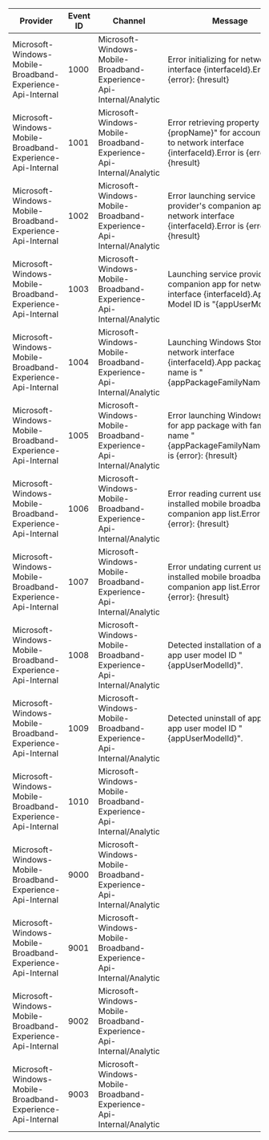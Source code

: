 Provider                                                    |  Event ID  |  Channel                                                              |  Message
------------------------------------------------------------|------------|-----------------------------------------------------------------------|-------------------------------------------------------------------------------------------------------------------------
Microsoft-Windows-Mobile-Broadband-Experience-Api-Internal  |  1000      |  Microsoft-Windows-Mobile-Broadband-Experience-Api-Internal/Analytic  |  Error initializing for network interface {interfaceId}.Error is {error}: {hresult}
Microsoft-Windows-Mobile-Broadband-Experience-Api-Internal  |  1001      |  Microsoft-Windows-Mobile-Broadband-Experience-Api-Internal/Analytic  |  Error retrieving property "{propName}" for account bound to network interface {interfaceId}.Error is {error}: {hresult}
Microsoft-Windows-Mobile-Broadband-Experience-Api-Internal  |  1002      |  Microsoft-Windows-Mobile-Broadband-Experience-Api-Internal/Analytic  |  Error launching service provider's companion app for network interface {interfaceId}.Error is {error}: {hresult}
Microsoft-Windows-Mobile-Broadband-Experience-Api-Internal  |  1003      |  Microsoft-Windows-Mobile-Broadband-Experience-Api-Internal/Analytic  |  Launching service provider's companion app for network interface {interfaceId}.App User Model ID is "{appUserModelId}".
Microsoft-Windows-Mobile-Broadband-Experience-Api-Internal  |  1004      |  Microsoft-Windows-Mobile-Broadband-Experience-Api-Internal/Analytic  |  Launching Windows Store for network interface {interfaceId}.App package family name is "{appPackageFamilyName}".
Microsoft-Windows-Mobile-Broadband-Experience-Api-Internal  |  1005      |  Microsoft-Windows-Mobile-Broadband-Experience-Api-Internal/Analytic  |  Error launching Windows Store for app package with family name "{appPackageFamilyName}".Error is {error}: {hresult}
Microsoft-Windows-Mobile-Broadband-Experience-Api-Internal  |  1006      |  Microsoft-Windows-Mobile-Broadband-Experience-Api-Internal/Analytic  |  Error reading current user's installed mobile broadband companion app list.Error is {error}: {hresult}
Microsoft-Windows-Mobile-Broadband-Experience-Api-Internal  |  1007      |  Microsoft-Windows-Mobile-Broadband-Experience-Api-Internal/Analytic  |  Error undating current user's installed mobile broadband companion app list.Error is {error}: {hresult}
Microsoft-Windows-Mobile-Broadband-Experience-Api-Internal  |  1008      |  Microsoft-Windows-Mobile-Broadband-Experience-Api-Internal/Analytic  |  Detected installation of app with app user model ID "{appUserModelId}".
Microsoft-Windows-Mobile-Broadband-Experience-Api-Internal  |  1009      |  Microsoft-Windows-Mobile-Broadband-Experience-Api-Internal/Analytic  |  Detected uninstall of app with app user model ID "{appUserModelId}".
Microsoft-Windows-Mobile-Broadband-Experience-Api-Internal  |  1010      |  Microsoft-Windows-Mobile-Broadband-Experience-Api-Internal/Analytic  |
Microsoft-Windows-Mobile-Broadband-Experience-Api-Internal  |  9000      |  Microsoft-Windows-Mobile-Broadband-Experience-Api-Internal/Analytic  |
Microsoft-Windows-Mobile-Broadband-Experience-Api-Internal  |  9001      |  Microsoft-Windows-Mobile-Broadband-Experience-Api-Internal/Analytic  |
Microsoft-Windows-Mobile-Broadband-Experience-Api-Internal  |  9002      |  Microsoft-Windows-Mobile-Broadband-Experience-Api-Internal/Analytic  |
Microsoft-Windows-Mobile-Broadband-Experience-Api-Internal  |  9003      |  Microsoft-Windows-Mobile-Broadband-Experience-Api-Internal/Analytic  |